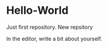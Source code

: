 # Hello-World
Just first repository.    New repsitory




In the editor, write a bit about yourself.
